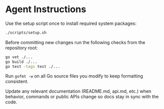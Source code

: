 # Agent Instructions

Use the setup script once to install required system packages:

```sh
./scripts/setup.sh
```

Before committing new changes run the following checks from the repository root:

```sh
go vet ./...
go build ./...
go test -tags test ./...
```

Run `gofmt -w` on all Go source files you modify to keep formatting consistent.

Update any relevant documentation (README.md, api.md, etc.) when behavior,
commands or public APIs change so docs stay in sync with the code.

